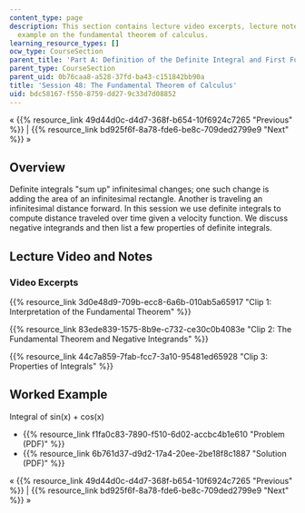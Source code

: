 ```yaml
---
content_type: page
description: This section contains lecture video excerpts, lecture notes, and a worked
  example on the fundamental theorem of calculus.
learning_resource_types: []
ocw_type: CourseSection
parent_title: 'Part A: Definition of the Definite Integral and First Fundamental Theorem'
parent_type: CourseSection
parent_uid: 0b76caa8-a528-37fd-ba43-c151842bb90a
title: 'Session 48: The Fundamental Theorem of Calculus'
uid: bdc58167-f550-8759-dd27-9c33d7d08852
---
```


« {{% resource_link 49d44d0c-d4d7-368f-b654-10f6924c7265 "Previous" %}} | {{% resource_link bd925f6f-8a78-fde6-be8c-709ded2799e9 "Next" %}} »

Overview
--------

Definite integrals "sum up" infinitesimal changes; one such change is adding the area of an infinitesimal rectangle. Another is traveling an infinitesimal distance forward. In this session we use definite integrals to compute distance traveled over time given a velocity function. We discuss negative integrands and then list a few properties of definite integrals.

Lecture Video and Notes
-----------------------

### Video Excerpts

{{% resource_link 3d0e48d9-709b-ecc8-6a6b-010ab5a65917 "Clip 1: Interpretation of the Fundamental Theorem" %}}

{{% resource_link 83ede839-1575-8b9e-c732-ce30c0b4083e "Clip 2: The Fundamental Theorem and Negative Integrands" %}}

{{% resource_link 44c7a859-7fab-fcc7-3a10-95481ed65928 "Clip 3: Properties of Integrals" %}}

Worked Example
--------------

Integral of sin(x) + cos(x)

*   {{% resource_link f1fa0c83-7890-f510-6d02-accbc4b1e610 "Problem (PDF)" %}}
*   {{% resource_link 6b761d37-d9d2-17a4-20ee-2be18f8c1887 "Solution (PDF)" %}}

« {{% resource_link 49d44d0c-d4d7-368f-b654-10f6924c7265 "Previous" %}} | {{% resource_link bd925f6f-8a78-fde6-be8c-709ded2799e9 "Next" %}} »